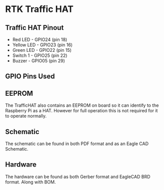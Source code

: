 # RTK Traffic HAT

## Traffic HAT Pinout

- Red LED - GPIO24 (pin 18)
- Yellow LED - GPIO23 (pin 16)
- Green LED - GPIO22 (pin 15)
- Switch 1 - GPIO25 (pin 22)
- Buzzer - GPIO05 (pin 29)

## GPIO Pins Used

## EEPROM
The TrafficHAT also contains an EEPROM on board so it can identify to the Raspberry Pi as a HAT.
However for full operation this is not required for it to operate normally.

## Schematic
The schematic can be found in both PDF format and as an Eagle CAD Schematic.

## Hardware
The hardware can be found as both Gerber format and EagleCAD BRD format. Along with BOM.
